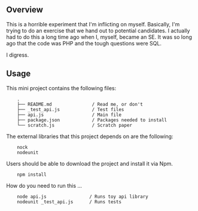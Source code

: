 
## Overview

This is a horrible experiment that I'm inflicting on myself. Basically, I'm trying to do an exercise that we hand out to potential candidates. I actually had to do this a long time ago when I, myself, became an SE. It was so long ago that the code was PHP and the tough questions were SQL. 

I digress. 

## Usage

This mini project contains the following files:

        .
        ├── README.md               / Read me, or don't
        ├── _test_api.js            / Test files
        ├── api.js                  / Main file
        ├── package.json            / Packages needed to install
        └── scratch.js              / Scratch paper

The external libraries that this project depends on are the following:

        nock
        nodeunit

Users should be able to download the project and install it via Npm. 

        npm install

How do you need to run this ... 

        node api.js                / Runs toy api library
        nodeunit _test_api.js      / Runs tests
